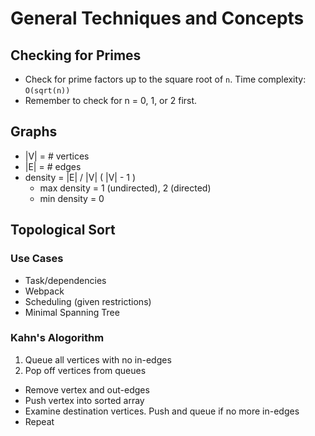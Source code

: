 # General Techniques and Concepts

## Checking for Primes
- Check for prime factors up to the square root of `n`. Time complexity: `O(sqrt(n))`
- Remember to check for n = 0, 1, or 2 first.

## Graphs
- |V| = # vertices
- |E| = # edges
- density = |E| / |V| ( |V| - 1 )
  - max density = 1 (undirected), 2 (directed)
  - min density = 0

## Topological Sort
### Use Cases
- Task/dependencies
- Webpack
- Scheduling (given restrictions)
- Minimal Spanning Tree
### Kahn's Alogorithm
1. Queue all vertices with no in-edges
2. Pop off vertices from queues
 - Remove vertex and out-edges
 - Push vertex into sorted array
 - Examine destination vertices. Push and queue if no more in-edges
 - Repeat
  
